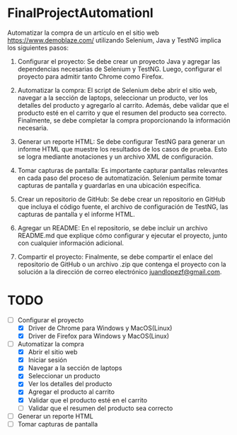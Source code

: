 # FinalProjectAutomationI

Automatizar la compra de un artículo en el sitio web https://www.demoblaze.com/ utilizando Selenium, Java y TestNG implica los siguientes pasos:

1. Configurar el proyecto: Se debe crear un proyecto Java y agregar las dependencias necesarias de Selenium y TestNG. Luego, configurar el proyecto para admitir tanto Chrome como Firefox.

2. Automatizar la compra: El script de Selenium debe abrir el sitio web, navegar a la sección de laptops, seleccionar un producto, ver los detalles del producto y agregarlo al carrito. Además, debe validar que el producto esté en el carrito y que el resumen del producto sea correcto. Finalmente, se debe completar la compra proporcionando la información necesaria.

3. Generar un reporte HTML: Se debe configurar TestNG para generar un informe HTML que muestre los resultados de los casos de prueba. Esto se logra mediante anotaciones y un archivo XML de configuración.

4. Tomar capturas de pantalla: Es importante capturar pantallas relevantes en cada paso del proceso de automatización. Selenium permite tomar capturas de pantalla y guardarlas en una ubicación específica.

5. Crear un repositorio de GitHub: Se debe crear un repositorio en GitHub que incluya el código fuente, el archivo de configuración de TestNG, las capturas de pantalla y el informe HTML.

6. Agregar un README: En el repositorio, se debe incluir un archivo README.md que explique cómo configurar y ejecutar el proyecto, junto con cualquier información adicional.

7. Compartir el proyecto: Finalmente, se debe compartir el enlace del repositorio de GitHub o un archivo .zip que contenga el proyecto con la solución a la dirección de correo electrónico juandlopezf@gmail.com.

# TODO

- [ ] Configurar el proyecto
  - [x] Driver de Chrome para Windows y MacOS(Linux)
  - [x] Driver de Firefox para Windows y MacOS(Linux)
- [ ] Automatizar la compra
  - [x] Abrir el sitio web
  - [x] Iniciar sesión
  - [x] Navegar a la sección de laptops
  - [x] Seleccionar un producto
  - [x] Ver los detalles del producto
  - [x] Agregar el producto al carrito
  - [x] Validar que el producto esté en el carrito
  - [ ] Validar que el resumen del producto sea correcto
- [ ] Generar un reporte HTML
- [ ] Tomar capturas de pantalla